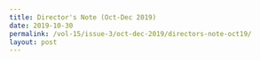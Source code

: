 ```yaml
---
title: Director's Note (Oct-Dec 2019)
date: 2019-10-30
permalink: /vol-15/issue-3/oct-dec-2019/directors-note-oct19/
layout: post
---
```

